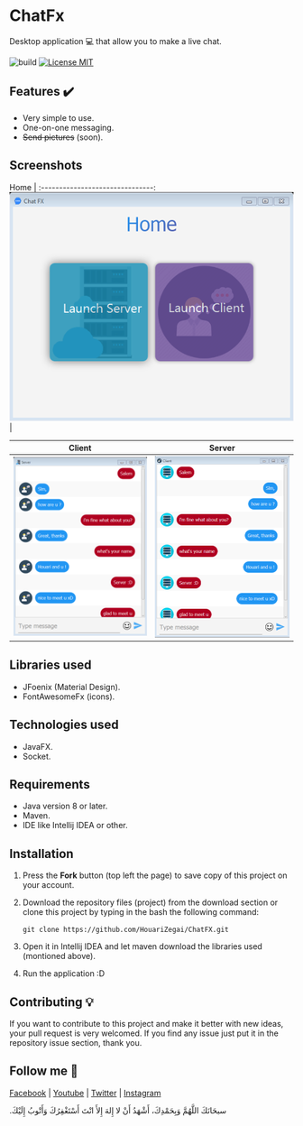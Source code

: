 # ChatFx
Desktop application :computer: that allow you to make a live chat.

![build](https://img.shields.io/jenkins/build/https/builds.apache.org/job/maven-box/job/maven/job/master.svg?style=flat-square)
[![License MIT](https://img.shields.io/badge/license-MIT-blue.svg)](https://github.com/HouariZegai/ChatFX/blob/master/LICENSE)

## Features :heavy_check_mark:
* Very simple to use.
* One-on-one messaging.
* <del>Send pictures</del> (soon).

## Screenshots

Home                            |
:-------------------------------:
![img home](screenshot/home.PNG)|

Client                     |  Server
:-------------------------:|:-------------------------:
![server img](screenshot/server.PNG)  |  ![client img](screenshot/client.PNG)

## Libraries used
* JFoenix (Material Design).
* FontAwesomeFx (icons).

## Technologies used
* JavaFX.
* Socket.

## Requirements
* Java version 8 or later.
* Maven.
* IDE like Intellij IDEA or other.

## Installation
1. Press the **Fork** button (top left the page) to save copy of this project on your account.
2. Download the repository files (project) from the download section or clone this project by typing in the bash the following command:

       git clone https://github.com/HouariZegai/ChatFX.git
2. Open it in Intellij IDEA and let maven download the libraries used (montioned above).
3. Run the application :D

## Contributing 💡
If you want to contribute to this project and make it better with new ideas, your pull request is very welcomed.
If you find any issue just put it in the repository issue section, thank you.

## Follow me 🎯
<a href="https://www.facebook.com/ZegaiBlog">Facebook</a> | <a href="https://www.youtube.com/HouariZegai">Youtube</a> | <a href="https://www.twitter.com/HouariZegai">Twitter</a> | <a href="https://www.instagram.com/HouariZegai">Instagram</a>

.سبحَانَكَ اللَّهُمَّ وَبِحَمْدِكَ، أَشْهَدُ أَنْ لا إِلهَ إِلأَ انْتَ أَسْتَغْفِرُكَ وَأَتْوبُ إِلَيْكَ